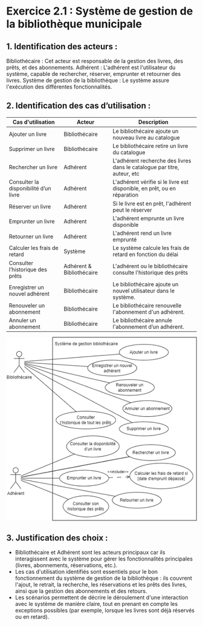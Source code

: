 # Exercice 2.1 : Système de gestion de la bibliothèque municipale

## 1. Identification des acteurs :
Bibliothécaire : Cet acteur est responsable de la gestion des livres, des prêts, et des abonnements.
Adhérent : L'adhérent est l'utilisateur du système, capable de rechercher, réserver, emprunter et retourner des livres.
Système de gestion de la bibliothèque : Le système assure l'exécution des différentes fonctionnalités.

## 2. Identification des cas d’utilisation :
|Cas d'utilisation|Acteur|Description|
| -------------- | -------------- | -------------- |
|Ajouter un livre|Bibliothécaire|Le bibliothécaire ajoute un nouveau livre au catalogue|
|Supprimer un livre|Bibliothécaire|Le bibliothécaire retire un livre du catalogue|
|Rechercher un livre|Adhérent|L'adhérent recherche des livres dans le catalogue par titre, auteur, etc|
|Consulter la disponibilité d’un livre|Adhérent|L'adhérent vérifie si le livre est disponible, en prêt, ou en réparation|
|Réserver un livre|Adhérent|Si le livre est en prêt, l'adhérent peut le réserver|
|Emprunter un livre|Adhérent|L'adhérent emprunte un livre disponible|
|Retourner un livre|Adhérent|L'adhérent rend un livre emprunté|
|Calculer les frais de retard|Système|Le système calcule les frais de retard en fonction du délai|
|Consulter l’historique des prêts|Adhérent & Bibliothécaire|L'adhérent ou le bibliothécaire consulte l'historique des prêts|
|Enregistrer un nouvel adhérent|Bibliothécaire|Le bibliothécaire ajoute un nouvel utilisateur dans le système.
|Renouveler un abonnement|Bibliothécaire|Le bibliothécaire renouvelle l'abonnement d'un adhérent.
|Annuler un abonnement|Bibliothécaire|Le bibliothécaire annule l'abonnement d’un adhérent.

![Aéroport Charles de Gaulle](schema\schemaUseCase.png)

## 3. Justification des choix :
- Bibliothécaire et Adhérent sont les acteurs principaux car ils interagissent avec le système pour gérer les fonctionnalités principales (livres, abonnements, réservations, etc.).
- Les cas d'utilisation identifiés sont essentiels pour le bon fonctionnement du système de gestion de la bibliothèque : ils couvrent l'ajout, le retrait, la recherche, les réservations et les prêts des livres, ainsi que la gestion des abonnements et des retours.
- Les scénarios permettent de décrire le déroulement d'une interaction avec le système de manière claire, tout en prenant en compte les exceptions possibles (par exemple, lorsque les livres sont déjà réservés ou en retard).